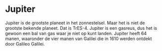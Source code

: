 # Jupiter

Jupiter is de grootste planeet in het zonnestelsel. Maar het is niet de grootste
bekende planeet. Dat is TrES-4. Jupiter is een gasreus, dus het is gewoon een
bal van gas waar je niet op kunt landen. Jupiter heeft 64 manen, waaronder de
vier manen van Galilei die in 1610 werden ontdekt door Galileo Galilei.
